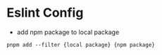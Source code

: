 # Eslint Config

- add npm package to local package

```
pnpm add --filter {local package} {npm package}
```
